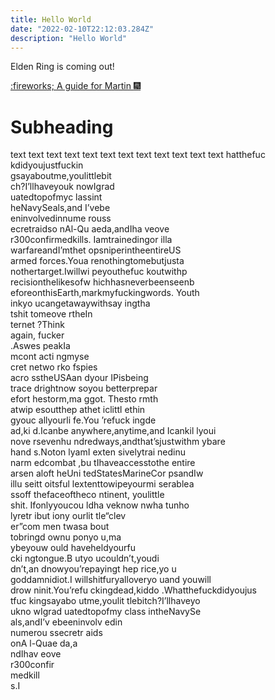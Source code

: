 ```yaml
---
title: Hello World
date: "2022-02-10T22:12:03.284Z"
description: "Hello World"
---
```


Elden Ring is coming out!


[:fireworks; A guide for Martin :fireworks:](https://www.youtube.com/watch?v=dQw4w9WgXcQ)
# Subheading


text text text text
text text text text
text text text text
                                  hatthefuc                                         
                              kdidyoujustfuckin                                     
                          gsayaboutme,youlittlebit                                  
                  ch?I’llhaveyouk           nowIgrad                                
               uatedtopofmyc                  lassint                               
             heNavySeals,and                   I’vebe                               
             eninvolvedinnume                   rouss                               
             ecretraidso nAl-Qu    aeda,andIha  veove                               
             r300confirmedkills. Iamtrainedingor illa                               
             warfareandI’mthet  opsniperintheentireUS                               
            armed  forces.Youa  renothingtomebutjusta                               
           nothertarget.Iwillwi peyouthefuc koutwithp                               
          recisionthelikesofw   hichhasneverbeenseenb                               
         eforeonthisEarth,markmyfuckingwords.  Youth                                
        inkyo          ucangetawaywithsay     ingtha                                
       tshit                      tomeove     rtheIn                                
      ternet                                 ?Think                                 
     again,                                 fucker                                  
    .Aswes                                  peakIa                                  
    mcont                      acti        ngmyse                                   
    cret                      netwo rko   fspies                                    
    acro                      sstheUSAan  dyour                         IPisbeing   
   trace                      drightnow  soyou                        betterprepar  
   efort                     hestorm,ma ggot.                       Thesto    rmth  
   atwip                     esoutthep  athet                     iclittl    ethin  
   gyouc                    allyourli  fe.You                   ’refuck     ingde   
   ad,ki                    d.Icanbe   anywhere,anytime,and   Icankil     lyoui     
    nove                   rsevenhu    ndredways,andthat’sjustwithm      ybare      
    hand                   s.Noton     lyamI   exten   sivelytrai      nedinu       
    narm                  edcombat      ,bu   tIhaveaccesstothe      entire         
    arsen               aloft heUni         tedStatesMarineCor     psandIw          
     illu             seitt  oitsful         lextenttowipeyourmi   serablea         
     ssoff            thefaceoftheco                     ntinent,    youlittle      
      shit.            Ifonlyyoucou              ldha       veknow  nwha tunho      
      lyretr              ibut                   iony        ourlit  tle“clev       
       er”com                                men              twasa    bout         
        tobringd                            ownu              ponyo     u,ma        
           ybeyouw                          ould              haveheldyourfu        
 cki        ngtongue.B                       utyo           ucouldn’t,youdi         
dn’t,an    dnowyou’repayingt                  hep         rice,yo    u              
goddamnidiot.I willshitfuryalloveryo           uand    youwill                      
drow ninit.You’refu    ckingdead,kiddo .Whatthefuckdidyoujus                        
 tfuc  kingsayabo         utme,youlit tlebitch?I’llhaveyo                           
  ukno   wIgrad         uatedtopofmy class intheNavySe                              
   als,andI’v           ebeeninvolv  edin                                           
    numerou              ssecretr   aids                                            
      onA                l-Quae    da,a                                             
                          ndIhav  eove                                              
                           r300confir                                               
                             medkill                                                
                               s.I           


                          

